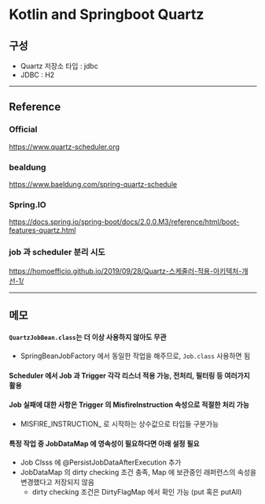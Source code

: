 Kotlin and Springboot Quartz  
================

[//]: # (## reference site)

[//]: # (| site     | url                                             |)

[//]: # (|----------|-------------------------------------------------|)

[//]: # (| official | https://www.quartz-scheduler.org                |)

[//]: # (| bealdung | https://www.baeldung.com/spring-quartz-schedule |)

## 구성
- Quartz 저장소 타입 : jdbc
- JDBC : H2

---

## Reference
### Official 
https://www.quartz-scheduler.org               

### bealdung 
https://www.baeldung.com/spring-quartz-schedule

### Spring.IO
https://docs.spring.io/spring-boot/docs/2.0.0.M3/reference/html/boot-features-quartz.html

### job 과 scheduler 분리 시도
https://homoefficio.github.io/2019/09/28/Quartz-스케줄러-적용-아키텍처-개선-1/

---

## 메모
#### `QuartzJobBean.class`는 더 이상 사용하지 않아도 무관
- SpringBeanJobFactory 에서 동일한 작업을 해주므로, ```Job.class``` 사용하면 됨
#### Scheduler 에서 Job 과 Trigger 각각 리스너 적용 가능, 전처리, 필터링 등 여러가지 활용
#### Job 실패에 대한 사항은 Trigger 의 MisfireInstruction 속성으로 적절한 처리 가능
- MISFIRE_INSTRUCTION_ 로 시작하는 상수값으로 타입들 구분가능
#### 특정 작업 중 JobDataMap 에 영속성이 필요하다면 아래 설정 필요
- Job Clsss 에 @PersistJobDataAfterExecution 추가
- JobDataMap 의 dirty checking 조건 충족, Map 에 보관중인 래퍼런스의 속성을 변경했다고 저장되지 않음
  - dirty checking 조건은 DirtyFlagMap 에서 확인 가능 (put 혹은 putAll)

[//]: # (Building the project)

[//]: # (====================)

[//]: # ()
[//]: # (Though it should not be needed often to build the entire repository at once because we are usually concerned with a specific module.)

[//]: # ()
[//]: # (But if we want to, we can invoke the below command from the root of the repository if we want to build the entire repository with only Unit Tests enabled:)

[//]: # ()
[//]: # (`mvn clean install -Pdefault-first,default-second,default-heavy`)

[//]: # ()
[//]: # (or if we want to build the entire repository with Integration Tests enabled, we can do:)

[//]: # ()
[//]: # (`mvn clean install -Pintegration-lite-first,integration-lite-second,integration-heavy`)

[//]: # ()
[//]: # (Analogously, for the JDK9 and above projects the commands are:)

[//]: # ()
[//]: # (`mvn clean install -Pdefault-jdk9-and-above`)

[//]: # ()
[//]: # (and)

[//]: # ()
[//]: # (`mvn clean install -Pintegration-jdk9-and-above`)

[//]: # ()
[//]: # (Building a single module)

[//]: # (====================)

[//]: # (To build a specific module, run the command: `mvn clean install` in the module directory.)

[//]: # ()
[//]: # ()
[//]: # (Running a Spring Boot module)

[//]: # (====================)

[//]: # (To run a Spring Boot module, run the command: `mvn spring-boot:run` in the module directory.)

[//]: # ()
[//]: # ()
[//]: # (Working with the IDE)

[//]: # (====================)

[//]: # (This repo contains a large number of modules. )

[//]: # (When you're working with an individual module, there's no need to import all of them &#40;or build all of them&#41; - you can simply import that particular module in either Eclipse or IntelliJ. )

[//]: # ()
[//]: # ()
[//]: # (Running Tests)

[//]: # (=============)

[//]: # (The command `mvn clean install` from within a module will run the unit tests in that module.)

[//]: # (For Spring modules this will also run the `SpringContextTest` if present.)

[//]: # ()
[//]: # (To run the integration tests, use the command:)

[//]: # ()
[//]: # (`mvn clean install -Pintegration-lite-first` or )

[//]: # ()
[//]: # (`mvn clean install -Pintegration-lite-second` or )

[//]: # ()
[//]: # (`mvn clean install -Pintegration-heavy` or)

[//]: # ()
[//]: # (`mvn clean install -Pintegration-jdk9-and-above`)

[//]: # ()
[//]: # (depending on the list where our module exists)

